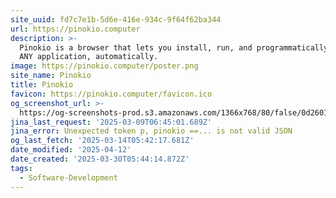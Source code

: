 ```yaml
---
site_uuid: fd7c7e1b-5d6e-416e-934c-9f64f62ba344
url: https://pinokio.computer
description: >-
  Pinokio is a browser that lets you install, run, and programmatically control
  ANY application, automatically.
image: https://pinokio.computer/poster.png
site_name: Pinokio
title: Pinokio
favicon: https://pinokio.computer/favicon.ico
og_screenshot_url: >-
  https://og-screenshots-prod.s3.amazonaws.com/1366x768/80/false/0d26013b4c18046086c8d7dc7c959f72fa1c4cbbf8804879f267ce27c8c61de8.jpeg
jina_last_request: '2025-03-09T06:45:01.689Z'
jina_error: Unexpected token p, pinokio ==... is not valid JSON
og_last_fetch: '2025-03-14T05:42:17.681Z'
date_modified: '2025-04-12'
date_created: '2025-03-30T05:44:14.872Z'
tags:
  - Software-Development
---
```















